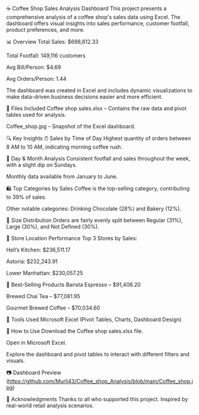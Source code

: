 ☕ Coffee Shop Sales Analysis Dashboard
This project presents a comprehensive analysis of a coffee shop's sales data using Excel. The dashboard offers visual insights into sales performance, customer footfall, product preferences, and more.

📊 Overview
Total Sales: $698,812.33

Total Footfall: 149,116 customers

Avg Bill/Person: $4.69

Avg Orders/Person: 1.44

The dashboard was created in Excel and includes dynamic visualizations to make data-driven business decisions easier and more efficient.

📁 Files Included
Coffee shop sales.xlsx – Contains the raw data and pivot tables used for analysis.

Coffee_shop.jpg – Snapshot of the Excel dashboard.

🔍 Key Insights
⏰ Sales by Time of Day
Highest quantity of orders between 8 AM to 10 AM, indicating morning coffee rush.

📅 Day & Month Analysis
Consistent footfall and sales throughout the week, with a slight dip on Sundays.

Monthly data available from January to June.

🛍️ Top Categories by Sales
Coffee is the top-selling category, contributing to 39% of sales.

Other notable categories: Drinking Chocolate (28%) and Bakery (12%).

🧃 Size Distribution
Orders are fairly evenly split between Regular (31%), Large (30%), and Not Defined (30%).

📍 Store Location Performance
Top 3 Stores by Sales:

Hell’s Kitchen: $236,511.17

Astoria: $232,243.91

Lower Manhattan: $230,057.25

🥇 Best-Selling Products
Barista Espresso – $91,406.20

Brewed Chai Tea – $77,081.95

Gourmet Brewed Coffee – $70,034.60

📌 Tools Used
Microsoft Excel (Pivot Tables, Charts, Dashboard Design)

🚀 How to Use
Download the Coffee shop sales.xlsx file.

Open in Microsoft Excel.

Explore the dashboard and pivot tables to interact with different filters and visuals.

📷 Dashboard Preview (https://github.com/Murli43/Coffee_shop_Analysis/blob/main/Coffee_shop.jpg)


🙌 Acknowledgments
Thanks to all who supported this project. Inspired by real-world retail analysis scenarios.
